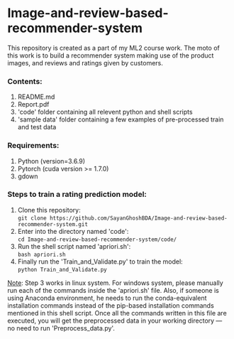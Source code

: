 # Image-and-review-based-recommender-system
This repository is created as a part of my ML2 course work.  The moto of this work is to build a recommender system making use of the product images, and reviews and ratings given by customers.


### Contents:
1.  README.md
2.  Report.pdf
3.  'code' folder containing all relevent python and shell scripts
4.  'sample data' folder containing a few examples of pre-processed train and test data


### Requirements:
1.  Python (version=3.6.9)
2.  Pytorch (cuda version >= 1.7.0)
3.  gdown


### Steps to train a rating prediction model:
1.	Clone this repository: <br />
    ```git clone https://github.com/SayanGhoshBDA/Image-and-review-based-recommender-system.git```
2.	Enter into the directory named 'code': <br />
    ```cd Image-and-review-based-recommender-system/code/```
3.	Run the shell script named 'apriori.sh': <br />
    ```bash apriori.sh```
4.	Finally run the 'Train_and_Validate.py' to train the model: <br />
    ```python Train_and_Validate.py```

<ins>Note</ins>: Step 3 works in linux system.  For windows system, please manually run each of the commands inside the 'apriori.sh' file.  Also, if someone is using Anaconda environment, he needs to run the conda-equivalent installation commands instead of the pip-based installation commands mentioned in this shell script.  Once all the commands written in this file are executed, you will get the preprocessed data in your working directory &mdash; no need to run 'Preprocess_data.py'.

